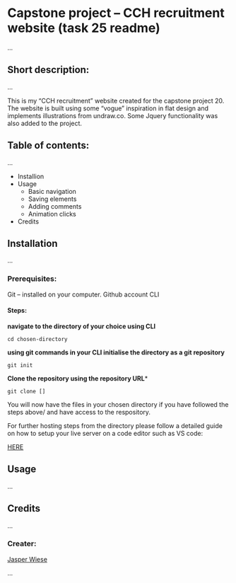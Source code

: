 # Capstone project – CCH recruitment website (task 25 readme) 

...

## Short description: 
...

This is my “CCH recruitment” website created for the capstone project 20. The website is built using some “vogue” inspiration in flat design and implements illustrations from undraw.co. Some Jquery functionality was also added to the project.

## Table of contents:
...

* Installion 
* Usage
  * Basic navigation
  * Saving elements
  * Adding comments
  * Animation clicks
* Credits

## Installation
...

 ### Prerequisites:
  Git – installed on your computer. 
  Github account 
  CLI 
  
  #### Steps: 
  
  **navigate to the directory of your choice using CLI** 
  
  ```
  cd chosen-directory
  
  ```
  **using git commands in your CLI initialise the directory as a git repository**
  
  ```
  git init
  
  ```
  
  **Clone the repository using the repository URL*** 
  
  ```
  git clone []
  
  ```
  
  
  You will now have the files in your chosen directory if you have followed the steps above/ and have access to the respository.
  
  For further hosting steps from the directory please follow a detailed guide on how to setup your live server on a code editor such as VS code:
  
  [HERE](https://www.youtube.com/watch?v=_wue59ldqMg)
  


## Usage
...

## Credits
...

### Creater:


[Jasper Wiese](http://github.com/jaswiese)

...
